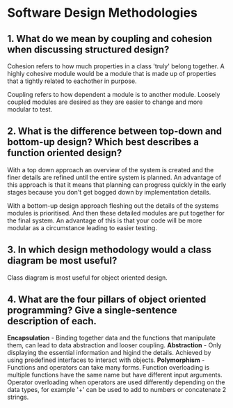 # Software Design Methodologies

## 1. What do we mean by coupling and cohesion when discussing structured design?

Cohesion refers to how much properties in a class 'truly' belong together. A highly cohesive module would be a module that is made up of properties that a tightly related to eachother in purpose.

Coupling refers to how dependent a module is to another module. Loosely coupled modules are desired as they are easier to change and more modular to test.

## 2. What is the difference between top-down and bottom-up design? Which best describes a function oriented design?

With a top down approach an overview of the system is created and the finer details are refined until the entire system is planned. An advantage of this approach is that it means that planning can progress quickly in the early stages because you don't get bogged down by implementation details.

With a bottom-up design approach fleshing out the details of the systems modules is prioritised. And then these detailed modules are put together for the final system. An advantage of this is that your code will be more modular as a circumstance leading to easier testing.

## 3. In which design methodology would a class diagram be most useful?

Class diagram is most useful for object oriented design.

## 4. What are the four pillars of object oriented programming? Give a single-sentence description of each.

**Encapsulation** - Binding together data and the functions that manipulate them, can lead to data abstraction and looser coupling.
**Abstraction** - Only displaying the essential information and higind the details. Achieved by using predefined interfaces to interact with objects.
**Polymorphism** - Functions and operators can take many forms. Function overloading is multiple functions have the same name but have different input arguments. Operator overloading when operators are used differently depending on the data types, for example '+' can be used to add to numbers or concatenate 2 strings.

